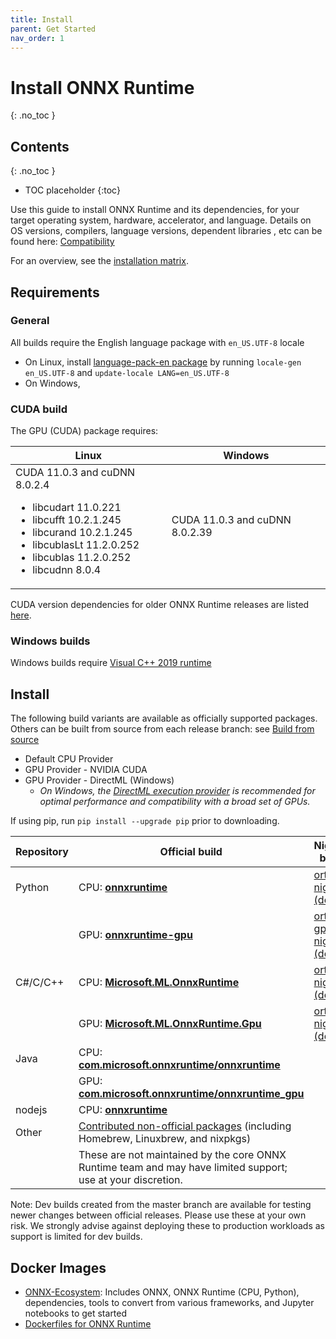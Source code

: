 ```yaml
---
title: Install
parent: Get Started
nav_order: 1
---
```


# Install ONNX Runtime
{: .no_toc }

## Contents
{: .no_toc }

* TOC placeholder
{:toc}

Use this guide to install ONNX Runtime and its dependencies, for your target operating system, hardware, accelerator, and language. Details on OS versions, compilers, language versions, dependent libraries , etc can be found here: [Compatibility](../resources/compatibility.md#Environment-compatibility) 

For an overview, see the [installation matrix](https://onnxruntime.ai).


## Requirements
### General
All builds require the English language package with `en_US.UTF-8` locale
   - On Linux, install [language-pack-en package](https://packages.ubuntu.com/search?keywords=language-pack-en)
by running `locale-gen en_US.UTF-8` and `update-locale LANG=en_US.UTF-8`
   - On Windows, 

###  CUDA build
The GPU (CUDA) package requires:

  |Linux|Windows|
  |---|---|
  |CUDA 11.0.3 and cuDNN 8.0.2.4<br/><ul><li> libcudart 11.0.221</li><li>libcufft 10.2.1.245</li><li>libcurand 10.2.1.245</li><li>libcublasLt 11.2.0.252</li><li>libcublas 11.2.0.252</li><li>libcudnn 8.0.4</li></ul>|CUDA 11.0.3 and cuDNN 8.0.2.39|

    
   CUDA version dependencies for older ONNX Runtime releases are listed [here](../reference/execution-providers/CUDA-ExecutionProvider.html#version-dependency).

### Windows builds
Windows builds require [Visual C++ 2019 runtime](https://support.microsoft.com/en-us/help/2977003/the-latest-supported-visual-c-downloads)

## Install
The following build variants are available as officially supported packages. Others can be built from source from each release branch: see [Build from source](../how-to/build.md)

* Default CPU Provider
* GPU Provider - NVIDIA CUDA
* GPU Provider - DirectML (Windows)
  * *On Windows, the [DirectML execution provider](../reference/execution-providers/DirectML-ExecutionProvider.md) is recommended for optimal performance and compatibility with a broad set of GPUs.*

If using pip, run `pip install --upgrade pip` prior to downloading.

|Repository|Official build|Nightly build|
|---|---|---|
|Python|CPU: [**onnxruntime**](https://pypi.org/project/onnxruntime)| [ort-nightly (dev)](https://test.pypi.org/project/ort-nightly)|
||GPU: [**onnxruntime-gpu**](https://pypi.org/project/onnxruntime-gpu) | [ort-gpu-nightly (dev)](https://test.pypi.org/project/ort-gpu-nightly)|
|C#/C/C++|CPU: [**Microsoft.ML.OnnxRuntime**](https://www.nuget.org/packages/Microsoft.ML.OnnxRuntime) | [ort-nightly (dev)](https://aiinfra.visualstudio.com/PublicPackages/_packaging?_a=feed&feed=ORT-Nightly)|
||GPU: [**Microsoft.ML.OnnxRuntime.Gpu**](https://www.nuget.org/packages/Microsoft.ML.OnnxRuntime.gpu)|[ort-nightly (dev)](https://aiinfra.visualstudio.com/PublicPackages/_packaging?_a=feed&feed=ORT-Nightly)|
|Java|CPU: [**com.microsoft.onnxruntime/onnxruntime**](https://search.maven.org/artifact/com.microsoft.onnxruntime/onnxruntime)|
||GPU: [**com.microsoft.onnxruntime/onnxruntime_gpu**](https://search.maven.org/artifact/com.microsoft.onnxruntime/onnxruntime_gpu)|
|nodejs|CPU: [**onnxruntime**](https://www.npmjs.com/package/onnxruntime)|
|Other|[Contributed non-official packages](https://docs.microsoft.com/en-us/windows/ai/windows-ml/get-started-uwp) (including Homebrew, Linuxbrew, and nixpkgs)|
||These are not maintained by the core ONNX Runtime team and may have limited support; use at your discretion.|

Note: Dev builds created from the master branch are available for testing newer changes between official releases. Please use these at your own risk. We strongly advise against deploying these to production workloads as support is limited for dev builds.

## Docker Images
* [ONNX-Ecosystem](https://github.com/onnx/onnx-docker/tree/master/onnx-ecosystem): Includes ONNX, ONNX Runtime (CPU, Python), dependencies, tools to convert from various frameworks, and Jupyter notebooks to get started
* [Dockerfiles for ONNX Runtime](https://github.com/microsoft/onnxruntime/tree/master/dockerfiles)

